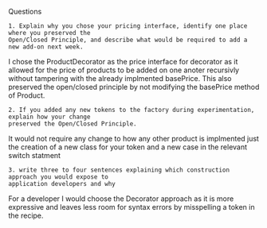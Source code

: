 Questions

    1. Explain why you chose your pricing interface, identify one place where you preserved the 
    Open/Closed Principle, and describe what would be required to add a new add-on next week.
I chose the ProductDecorator as the price interface for decorator as it allowed for the price of products
to be added on one anoter recursivly without tampering with the already implmented basePrice. This also
preserved the open/closed principle by not modifying the basePrice method of Product.

    2. If you added any new tokens to the factory during experimentation, explain how your change
    preserved the Open/Closed Principle. 
It would not require any change to how any other product is implmented just the creation of a new
class for your token and a new case in the relevant switch statment

    3. write three to four sentences explaining which construction approach you would expose to
    application developers and why
For a developer I would choose the Decorator approach as it is more expressive and leaves less room
for syntax errors by misspelling a token in the recipe.
